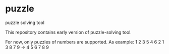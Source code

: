 # puzzle
puzzle solving tool

This repository contains early version of puzzle-solving tool.

For now, only puzzles of numbers are supported. As example:
                      1 2 3
5 4 6 2 1 3 8 7 9  -> 4 5 6
                      7 8 9
